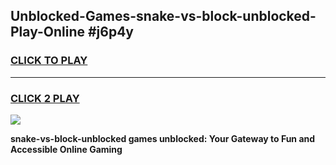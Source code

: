
## Unblocked-Games-snake-vs-block-unblocked-Play-Online #j6p4y
<h3>
<a href="https://news.freeplayer.one?title=snake-vs-block-unblocked&ref=3">CLICK TO PLAY</a></h3>
<hr>

<h3>
<a href="https://news.freeplayer.one?title=snake-vs-block-unblocked&ref=3">CLICK 2 PLAY</a>
  
</h3>

<a href="https://news.freeplayer.one?title=snake-vs-block-unblocked&ref=3"><img src="https://clearcache.store/games.png"></a>


**snake-vs-block-unblocked games unblocked: Your Gateway to Fun and Accessible Online Gaming**
